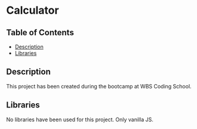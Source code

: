 # Calculator

## Table of Contents

- [Description](#description)
- [Libraries](#libraries)

## Description

This project has been created during the bootcamp at WBS Coding School.

## Libraries

No libraries have been used for this project. Only vanilla JS.
